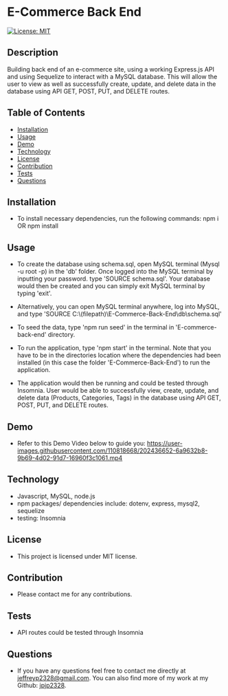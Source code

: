 # E-Commerce Back End
[![License: MIT](https://img.shields.io/badge/License-MIT-yellow.svg)](https://opensource.org/licenses/MIT)

## Description
Building back end of an e-commerce site, using a working Express.js API and using Sequelize to interact with a MySQL database. This will allow the user to view as well as successfully create, update, and delete data in the database using API GET, POST, PUT, and DELETE routes.

## Table of Contents
- [Installation](#installation)
- [Usage](#usage)
- [Demo](#demo)
- [Technology](#technology)
- [License](#license)
- [Contribution](#contribution)
- [Tests](#tests)
- [Questions](#questions)

## Installation
- To install necessary dependencies, run the following commands:
npm i OR npm install

## Usage
- To create the database using schema.sql, open MySQL terminal (Mysql -u root -p) in the 'db' folder. Once logged into the MySQL terminal by inputting your password. type 'SOURCE schema.sql'. Your database would then be created and you can simply exit MySQL terminal by typing 'exit'.
- Alternatively, you can open MySQL terminal anywhere, log into MySQL, and type 'SOURCE C:\\(filepath)\E-Commerce-Back-End\db\schema.sql' 

- To seed the data, type 'npm run seed' in the terminal in 'E-commerce-back-end' directory.

- To run the application, type 'npm start' in the terminal. Note that you have to be in the directories location where the dependencies had been installed (in this case the folder 'E-Commerce-Back-End') to run the application.

- The application would then be running and could be tested through Insomnia. User would be able to successfully view, create, update, and delete data (Products, Categories, Tags) in the database using API GET, POST, PUT, and DELETE routes.

## Demo
- Refer to this Demo Video below to guide you:
https://user-images.githubusercontent.com/110818668/202436652-6a9632b8-9b69-4d02-91d7-16960f3c1061.mp4

## Technology
- Javascript, MySQL, node.js
- npm packages/ dependencies include: dotenv, express, mysql2, sequelize
- testing: Insomnia

## License
- This project is licensed under MIT license.

## Contribution
- Please contact me for any contributions.

## Tests
- API routes could be tested through Insomnia 

## Questions
- If you have any questions feel free to contact me directly at jeffreyp2328@gmail.com. You can also find more of my work at my Github: [jpjp2328](https://github.com/jpjp2328/).

